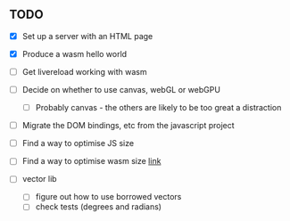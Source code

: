 ## TODO

- [x] Set up a server with an HTML page
- [x] Produce a wasm hello world
- [ ] Get livereload working with wasm
- [ ] Decide on whether to use canvas, webGL or webGPU
  - [ ] Probably canvas - the others are likely to be too great a distraction
- [ ] Migrate the DOM bindings, etc from the javascript project
- [ ] Find a way to optimise JS size
- [ ] Find a way to optimise wasm size [link](https://rustwasm.github.io/docs/book/game-of-life/code-size.html)

- [ ] vector lib
  - [ ] figure out how to use borrowed vectors
  - [ ] check tests (degrees and radians)
